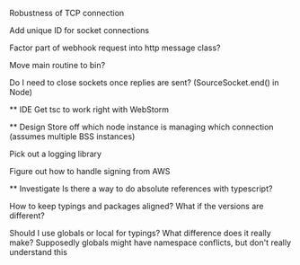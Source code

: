 Robustness of TCP connection

Add unique ID for socket connections

Factor part of webhook request into http message class?

Move main routine to bin?

Do I need to close sockets once replies are sent? (SourceSocket.end() in Node)

** IDE
Get tsc to work right with WebStorm

** Design
Store off which node instance is managing which connection (assumes multiple BSS instances)

Pick out a logging library

Figure out how to handle signing from AWS


** Investigate
Is there a way to do absolute references with typescript?

How to keep typings and packages aligned? What if the versions are different?

Should I use globals or local for typings? What difference does it really make?
    Supposedly globals might have namespace conflicts, but don't really understand this